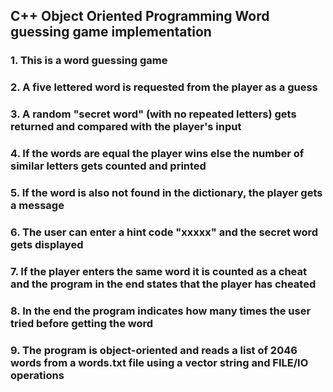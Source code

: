 ## C++ Object Oriented Programming Word guessing game implementation

### 1. This is a word guessing game
### 2. A five lettered word is requested from the player as a guess
### 3. A random "secret word" (with no repeated letters) gets returned and compared with the player's input
### 4. If the words are equal the player wins else the number of similar letters gets counted and printed
### 5. If the word is also not found in the dictionary, the player gets a message
### 6. The user can enter a hint code "xxxxx" and the secret word gets displayed
### 7. If the player enters the same word it is counted as a cheat and the program in the end states that the player has cheated
### 8. In the end the program indicates how many times the user tried before getting the word
### 9. The program is object-oriented and reads a list of 2046 words from a words.txt file using a vector string and FILE/IO operations
